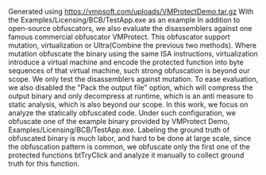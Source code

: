 Generated using https://vmpsoft.com/uploads/VMProtectDemo.tar.gz
With the Examples/Licensing/BCB/TestApp.exe as an example
In addition to open-source obfuscators, we also evaluate the disassemblers against one famous commercial 
obfuscator VMProtect.
This obfuscator support mutation, virtualization or Ultra(Combine the previous two methods).
Where mutation obfuscate the binary using the same ISA instructions, virtualization introduce 
a virtual machine and encode the protected function into byte sequences of that virtual machine,
such strong obfuscation is beyond our scope. We only test the disassemblers against mutation.
To ease evaluation, we also disabled the "Pack the output file"
option, which will compress the output binary and only decompress at runtime, which is an anti measure to 
static analysis, which is also beyond our scope. In this work, we focus on analyze the statically obfuscated
code. Under such configuration, we obfuscate one of the example binary provided by VMProtect Demo,
Examples/Licensing/BCB/TestApp.exe. Labeling the ground truth of obfuscated binary is much labor, and hard
to be done at large scale, since the obfuscation pattern is common, we obfuscate only the first one of the 
protected functions btTryClick and analyze it manually to collect ground truth for this function.